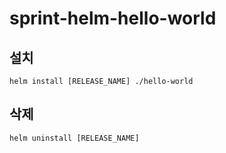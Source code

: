 # sprint-helm-hello-world

## 설치
```
helm install [RELEASE_NAME] ./hello-world
```

## 삭제
```
helm uninstall [RELEASE_NAME]
```